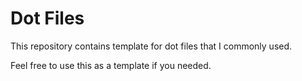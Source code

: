 # Dot Files

This repository contains template for dot files that I commonly used.

Feel free to use this as a template if you needed.
